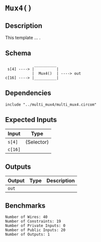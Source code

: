 # `Mux4()`
<!-- TODO: Fill in -->

## Description

This template ... .

## Schema

```
             __________     
 s[4] ----> |          |
            |  Mux4()  | ----> out
c[16] ----> |__________|     
```

## Dependencies

```
include "../multi_mux4/multi_mux4.circom"
```

## Expected Inputs

| Input           | Type           |
| -------------   | -------------  | 
| `s[4]`          | (Selector)     |
| `c[16]`         |                |


## Outputs

| Output        | Type           | Description     |
| ------------- | -------------  | ----------      | 
| `out`         |                |          |

## Benchmarks 

```
Number of Wires: 40
Number of Constraints: 19
Number of Private Inputs: 0
Number of Public Inputs: 20
Number of Outputs: 1
```